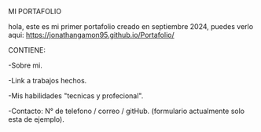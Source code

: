 MI PORTAFOLIO

hola, este es mi primer portafolio creado en septiembre 2024, puedes verlo aqui: https://jonathangamon95.github.io/Portafolio/

CONTIENE:

-Sobre mi.

-Link a trabajos hechos.

-Mis habilidades  "tecnicas y profecional".

-Contacto: N° de telefono / correo / gitHub. (formulario actualmente solo esta de ejemplo).
